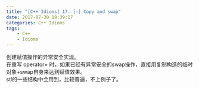 ```yaml
---
title: "[C++ Idioms] 17. [-] Copy and swap"
date: 2017-07-30 18:39:17
categories: C++ Idioms
tags:
    - C++
    - Idioms
---
```

创建赋值操作的异常安全实现。<!--more-->  
在重写 operator= 时，如果已经有异常安全的swap操作，直接用复制构造的临时对象+swap自身来达到赋值效果。  
stl的一些结构中会用到，比较普遍，不上例子了。  